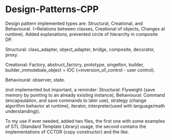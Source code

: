 # Design-Patterns-CPP
Design pattern implemented types are: Structural, Creational, and Behavioural. (=Relations between classes, Creational of objects, Changes at runtime).
Added explanations, prevented circle of hierarchy in composite DP.

Structural:
class_adapter,
object_adapter,
bridge,
composite,
decorator,
proxy.

Creational:
Factory,
abstruct_factory,
prototype,
singelton,
builder,
builder_immutebale_object + IOC (=inversion_of_control - user control).

Behavioural:
observer,
state.

(not implemented but important, a reminder:
Structural: Flyweight (save memory by pointing to an already existing instance),
Behavioural: Command (encapsulation, and save commands to later use), strategy (change algorithm behavior at runtime), iterator, interpreter(used with language/math understanding)).

To my use if ever needed,
added two files, the first one with some examples of STL (Standard Template Library) usage,
the second contains the implementations of CCTOR (copy constructor) and the like.
